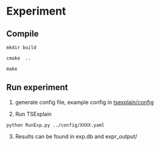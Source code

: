 # Experiment


## Compile

```mkdir build```

```cmake  .. ```

```make ```

## Run experiment 

1. generate config file, example config in [tsexplain/config](https://github.com/Ireneruru/tsexplain/tree/master/config)

2. Run TSExplain 

```python RunExp.py ../config/XXXX.yaml```

3. Results can be found in exp.db and expr_output/





